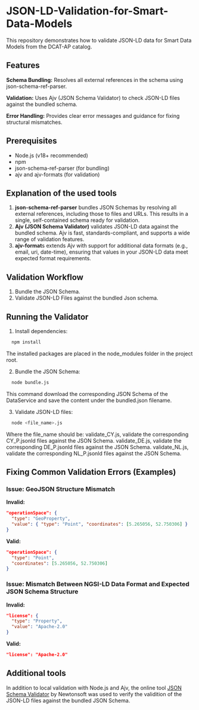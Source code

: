# JSON-LD-Validation-for-Smart-Data-Models
This repository demonstrates how to validate JSON-LD data for Smart Data Models from the DCAT-AP catalog.  

## Features
**Schema Bundling:**
Resolves all external references in the schema using json-schema-ref-parser.

**Validation:**
Uses Ajv (JSON Schema Validator) to check JSON-LD files against the bundled schema.

**Error Handling:**
Provides clear error messages and guidance for fixing structural mismatches.

## Prerequisites
- Node.js (v18+ recommended)
- npm
- json-schema-ref-parser (for bundling)
- ajv and ajv-formats (for validation)

## Explanation of the used tools
1. **json-schema-ref-parser** bundles JSON Schemas by resolving all external references, including those to files and URLs. This results in a single, self-contained schema ready for validation.
2. **Ajv (JSON Schema Validator)** validates JSON-LD data against the bundled schema. Ajv is fast, standards-compliant, and supports a wide range of validation features.
3. **ajv-format**s extends Ajv with support for additional data formats (e.g., email, uri, date-time), ensuring that values in your JSON-LD data meet expected format requirements.

## Validation Workflow
1. Bundle the JSON Schema.
2. Validate JSON-LD Files against the bundled Json schema.

## Running the Validator
1. Install dependencies:
```bash
  npm install
```
The installed packages are placed in the node_modules folder in the project root.

2. Bundle the JSON Schema:
```bash
  node bundle.js
```
This command download the corresponding JSON Schema of the DataService and save the content under the bundled.json filename.

3. Validate JSON-LD files:
```bash
  node <file_name>.js
```

Where the file_name should be:
validate_CY.js, validate the corresponding CY_P.jsonld files against the JSON Schema.
validate_DE.js, validate the corresponding DE_P.jsonld files against the JSON Schema.
validate_NL.js, validate the corresponding NL_P.jsonld files against the JSON Schema.

   
## Fixing Common Validation Errors (Examples)

### Issue: GeoJSON Structure Mismatch
**Invalid:**

```json
"operationSpace": {
  "type": "GeoProperty",
  "value": { "type": "Point", "coordinates": [5.265056, 52.750306] }
}
```

**Valid:**

```json
"operationSpace": {
  "type": "Point",
  "coordinates": [5.265056, 52.750306]
}
```

### Issue: Mismatch Between NGSI-LD Data Format and Expected JSON Schema Structure
**Invalid:**

```json
"license": {
  "type": "Property",
  "value": "Apache-2.0"
}
```

**Valid:**

```json
"license": "Apache-2.0"
```
## Additional tools
In addition to local validation with Node.js and Ajv, the online tool [JSON Schema Validator]( https://www.jsonschemavalidator.net/) by Newtonsoft was used to verify the validition of the JSON-LD files against the bundled JSON Schema.



